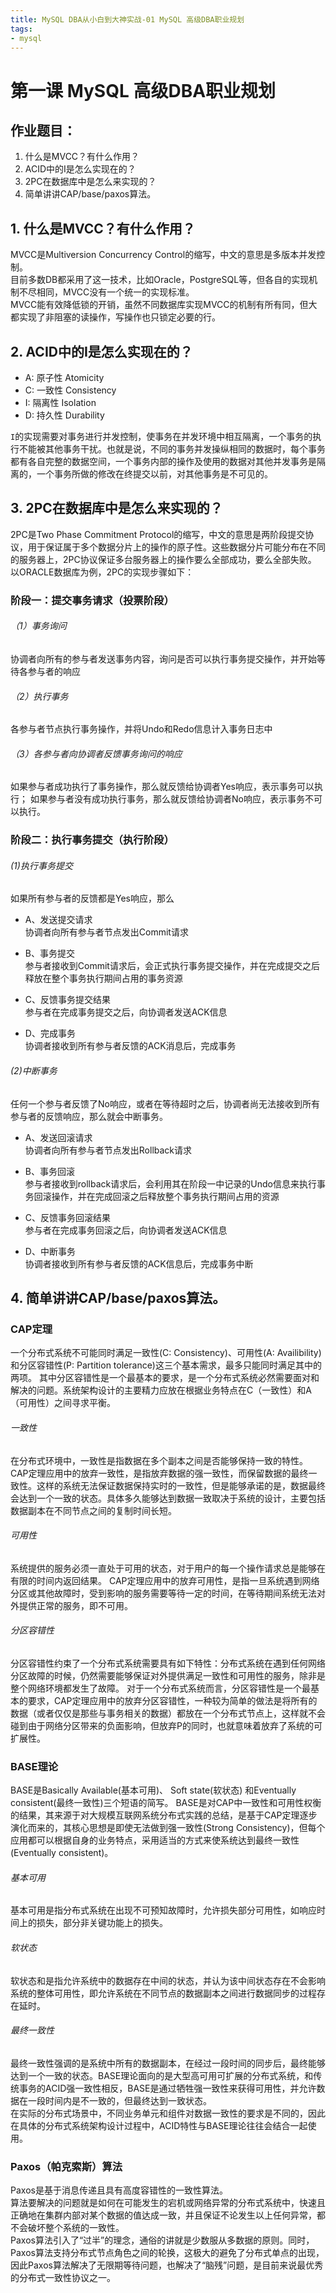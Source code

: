 ```yaml
---
title: MySQL DBA从小白到大神实战-01 MySQL 高级DBA职业规划
tags:
- mysql
---
```


# 第一课 MySQL 高级DBA职业规划

## 作业题目：
1. 什么是MVCC？有什么作用？
2. ACID中的I是怎么实现在的？
3. 2PC在数据库中是怎么来实现的？
4. 简单讲讲CAP/base/paxos算法。

## 1. 什么是MVCC？有什么作用？
MVCC是Multiversion Concurrency Control的缩写，中文的意思是多版本并发控制。  
目前多数DB都采用了这一技术，比如Oracle，PostgreSQL等，但各自的实现机制不尽相同，MVCC没有一个统一的实现标准。  
MVCC能有效降低锁的开销，虽然不同数据库实现MVCC的机制有所有同，但大都实现了非阻塞的读操作，写操作也只锁定必要的行。

## 2. ACID中的I是怎么实现在的？
- A: 原子性 Atomicity
- C: 一致性 Consistency
- I: 隔离性 Isolation
- D: 持久性 Durability

`I`的实现需要对事务进行并发控制，使事务在并发环境中相互隔离，一个事务的执行不能被其他事务干扰。也就是说，不同的事务并发操纵相同的数据时，每个事务都有各自完整的数据空间，一个事务内部的操作及使用的数据对其他并发事务是隔离的，一个事务所做的修改在终提交以前，对其他事务是不可见的。

## 3. 2PC在数据库中是怎么来实现的？
2PC是Two Phase Commitment Protocol的缩写，中文的意思是两阶段提交协议，用于保证属于多个数据分片上的操作的原子性。这些数据分片可能分布在不同的服务器上，2PC协议保证多台服务器上的操作要么全部成功，要么全部失败。 以ORACLE数据库为例，2PC的实现步骤如下：

### 阶段一：提交事务请求（投票阶段）

###### （1）事务询问
协调者向所有的参与者发送事务内容，询问是否可以执行事务提交操作，并开始等待各参与者的响应

###### （2）执行事务
各参与者节点执行事务操作，并将Undo和Redo信息计入事务日志中

###### （3）各参与者向协调者反馈事务询问的响应
如果参与者成功执行了事务操作，那么就反馈给协调者Yes响应，表示事务可以执行；
如果参与者没有成功执行事务，那么就反馈给协调者No响应，表示事务不可以执行。

### 阶段二：执行事务提交（执行阶段）
###### (1)执行事务提交
如果所有参与者的反馈都是Yes响应，那么

- A、发送提交请求  
协调者向所有参与者节点发出Commit请求

- B、事务提交  
参与者接收到Commit请求后，会正式执行事务提交操作，并在完成提交之后释放在整个事务执行期间占用的事务资源

- C、反馈事务提交结果  
参与者在完成事务提交之后，向协调者发送ACK信息

- D、完成事务  
协调者接收到所有参与者反馈的ACK消息后，完成事务

###### (2)中断事务
任何一个参与者反馈了No响应，或者在等待超时之后，协调者尚无法接收到所有参与者的反馈响应，那么就会中断事务。

- A、发送回滚请求  
协调者向所有参与者节点发出Rollback请求

- B、事务回滚  
参与者接收到rollback请求后，会利用其在阶段一中记录的Undo信息来执行事务回滚操作，并在完成回滚之后释放整个事务执行期间占用的资源

- C、反馈事务回滚结果  
参与者在完成事务回滚之后，向协调者发送ACK信息

- D、中断事务  
协调者接收到所有参与者反馈的ACK信息后，完成事务中断

## 4. 简单讲讲CAP/base/paxos算法。

### CAP定理
一个分布式系统不可能同时满足一致性(C: Consistency)、可用性(A: Availibility)和分区容错性(P: Partition tolerance)这三个基本需求，最多只能同时满足其中的两项。
其中分区容错性是一个最基本的要求，是一个分布式系统必然需要面对和解决的问题。系统架构设计的主要精力应放在根据业务特点在C（一致性）和A（可用性）之间寻求平衡。

###### 一致性
在分布式环境中，一致性是指数据在多个副本之间是否能够保持一致的特性。
CAP定理应用中的放弃一致性，是指放弃数据的强一致性，而保留数据的最终一致性。这样的系统无法保证数据保持实时的一致性，但是能够承诺的是，数据最终会达到一个一致的状态。具体多久能够达到数据一致取决于系统的设计，主要包括数据副本在不同节点之间的复制时间长短。

###### 可用性
系统提供的服务必须一直处于可用的状态，对于用户的每一个操作请求总是能够在有限的时间内返回结果。
CAP定理应用中的放弃可用性，是指一旦系统遇到网络分区或其他故障时，受到影响的服务需要等待一定的时间，在等待期间系统无法对外提供正常的服务，即不可用。

###### 分区容错性
分区容错性约束了一个分布式系统需要具有如下特性：分布式系统在遇到任何网络分区故障的时候，仍然需要能够保证对外提供满足一致性和可用性的服务，除非是整个网络环境都发生了故障。
对于一个分布式系统而言，分区容错性是一个最基本的要求，CAP定理应用中的放弃分区容错性，一种较为简单的做法是将所有的数据（或者仅仅是那些与事务相关的数据）都放在一个分布式节点上，这样就不会碰到由于网络分区带来的负面影响，但放弃P的同时，也就意味着放弃了系统的可扩展性。

### BASE理论
BASE是Basically Available(基本可用)、 Soft state(软状态) 和Eventually consistent(最终一致性)三个短语的简写。 BASE是对CAP中一致性和可用性权衡的结果，其来源于对大规模互联网系统分布式实践的总结，是基于CAP定理逐步演化而来的，其核心思想是即使无法做到强一致性(Strong Consistency)，但每个应用都可以根据自身的业务特点，采用适当的方式来使系统达到最终一致性(Eventually consistent)。

###### 基本可用
基本可用是指分布式系统在出现不可预知故障时，允许损失部分可用性，如响应时间上的损失，部分非关键功能上的损失。  

###### 软状态
软状态和是指允许系统中的数据存在中间的状态，并认为该中间状态存在不会影响系统的整体可用性，即允许系统在不同节点的数据副本之间进行数据同步的过程存在延时。  

###### 最终一致性
最终一致性强调的是系统中所有的数据副本，在经过一段时间的同步后，最终能够达到一个一致的状态。BASE理论面向的是大型高可用可扩展的分布式系统，和传统事务的ACID强一致性相反，BASE是通过牺牲强一致性来获得可用性，并允许数据在一段时间内是不一致的，但最终达到一致状态。  
在实际的分布式场景中，不同业务单元和组件对数据一致性的要求是不同的，因此在具体的分布式系统架构设计过程中，ACID特性与BASE理论往往会结合一起使用。  

### Paxos（帕克索斯）算法
Paxos是基于消息传递且具有高度容错性的一致性算法。   
算法要解决的问题就是如何在可能发生的宕机或网络异常的分布式系统中，快速且正确地在集群内部对某个数据的值达成一致，并且保证不论发生以上任何异常，都不会破坏整个系统的一致性。  
Paxos算法引入了“过半”的理念，通俗的讲就是少数服从多数据的原则。同时，Paxos算法支持分布式节点角色之间的轮换，这极大的避免了分布式单点的出现，因此Paxos算法解决了无限期等待问题，也解决了“脑残”问题，是目前来说最优秀的分布式一致性协议之一。
